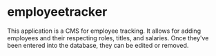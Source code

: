 # employeetracker
This application is a CMS for employee tracking. It allows for adding employees and their respecting roles, titles, and salaries. Once they've been entered into the database, they can be edited or removed. 
